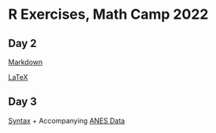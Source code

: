 # R Exercises, Math Camp 2022 

## Day 2 
[Markdown](MD_Exercise.Rmd)

[LaTeX](LaTeX_exercise.tex) 

## Day 3

[Syntax](Syntax_and_Functions.R) + Accompanying [ANES Data](ANES_2020.csv)
